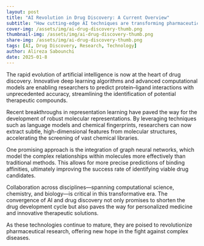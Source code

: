 ```yaml
---
layout: post
title: "AI Revolution in Drug Discovery: A Current Overview"
subtitle: "How cutting-edge AI techniques are transforming pharmaceutical research (thumbnail by OpenMoji)"
cover-img: /assets/img/ai-drug-discovery-thumb.png
thumbnail-img: /assets/img/ai-drug-discovery-thumb.png
share-img: /assets/img/ai-drug-discovery-thumb.png
tags: [AI, Drug Discovery, Research, Technology]
author: Alireza Sabounchi
date: 2025-01-8
---
```


The rapid evolution of artificial intelligence is now at the heart of drug discovery. Innovative deep learning algorithms and advanced computational models are enabling researchers to predict protein–ligand interactions with unprecedented accuracy, streamlining the identification of potential therapeutic compounds.

Recent breakthroughs in representation learning have paved the way for the development of robust molecular representations. By leveraging techniques such as language models and chemical fingerprints, researchers can now extract subtle, high-dimensional features from molecular structures, accelerating the screening of vast chemical libraries.

One promising approach is the integration of graph neural networks, which model the complex relationships within molecules more effectively than traditional methods. This allows for more precise predictions of binding affinities, ultimately improving the success rate of identifying viable drug candidates.

Collaboration across disciplines—spanning computational science, chemistry, and biology—is critical in this transformative era. The convergence of AI and drug discovery not only promises to shorten the drug development cycle but also paves the way for personalized medicine and innovative therapeutic solutions.

As these technologies continue to mature, they are poised to revolutionize pharmaceutical research, offering new hope in the fight against complex diseases.
